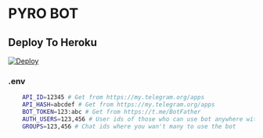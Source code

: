 # PYRO BOT

## Deploy To Heroku
[![Deploy](https://www.herokucdn.com/deploy/button.svg)](https://heroku.com/deploy?template=https://github.com/CrazyMindd/Next-level-txt.git)

### .env
```sh
    API_ID=12345 # Get from https://my.telegram.org/apps
    API_HASH=abcdef # Get from https://my.telegram.org/apps
    BOT_TOKEN=123:abc # Get from https://t.me/BotFather
    AUTH_USERS=123,456 # User ids of those who can use bot anywhere without limit
    GROUPS=123,456 # Chat ids where you wan't many to use the bot
